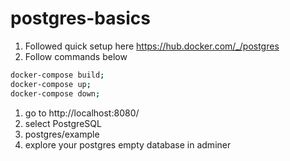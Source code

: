 # postgres-basics
1. Followed quick setup here https://hub.docker.com/_/postgres
2. Follow commands below


```bash
docker-compose build;
docker-compose up;
docker-compose down;
```

1. go to http://localhost:8080/
2. select PostgreSQL
3. postgres/example
4. explore your postgres empty database in adminer
